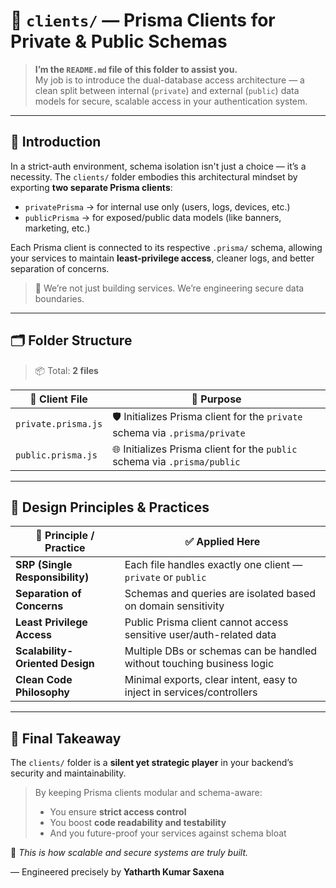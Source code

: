 # 🧠 `clients/` — Prisma Clients for Private & Public Schemas

> **I’m the `README.md` file of this folder to assist you.**  
> My job is to introduce the dual-database access architecture — a clean split between internal (`private`) and external (`public`) data models for secure, scalable access in your authentication system.

---

## 📖 **Introduction**

In a strict-auth environment, schema isolation isn't just a choice — it’s a necessity. The `clients/` folder embodies this architectural mindset by exporting **two separate Prisma clients**:

- `privatePrisma` → for internal use only (users, logs, devices, etc.)
- `publicPrisma` → for exposed/public data models (like banners, marketing, etc.)

Each Prisma client is connected to its respective `.prisma/` schema, allowing your services to maintain **least-privilege access**, cleaner logs, and better separation of concerns.

> 🧬 We’re not just building services. We’re engineering secure data boundaries.

---

## 🗂️ **Folder Structure**

> 📦 Total: **2 files**

| 🧩 Client File             | 📄 Purpose                                                                 |
| ------------------------- | -------------------------------------------------------------------------- |
| `private.prisma.js`       | 🛡️ Initializes Prisma client for the `private` schema via `.prisma/private` |
| `public.prisma.js`        | 🌐 Initializes Prisma client for the `public` schema via `.prisma/public`   |

---

## 🧠 **Design Principles & Practices**

| 🧱 Principle / Practice         | ✅ Applied Here                                                           |
| ------------------------------ | ------------------------------------------------------------------------- |
| **SRP (Single Responsibility)** | Each file handles exactly one client — `private` or `public`             |
| **Separation of Concerns**      | Schemas and queries are isolated based on domain sensitivity             |
| **Least Privilege Access**      | Public Prisma client cannot access sensitive user/auth-related data      |
| **Scalability-Oriented Design** | Multiple DBs or schemas can be handled without touching business logic   |
| **Clean Code Philosophy**       | Minimal exports, clear intent, easy to inject in services/controllers     |

---

## 🎯 **Final Takeaway**

The `clients/` folder is a **silent yet strategic player** in your backend’s security and maintainability.

> By keeping Prisma clients modular and schema-aware:
> 
> * You ensure **strict access control**
> * You boost **code readability and testability**
> * And you future-proof your services against schema bloat

🧠 *This is how scalable and secure systems are truly built.*

— Engineered precisely by **Yatharth Kumar Saxena**

